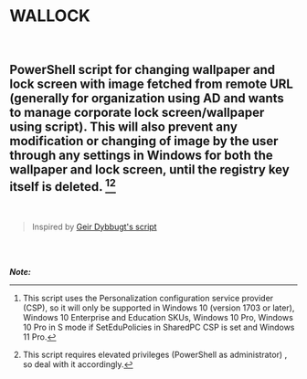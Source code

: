 # WALLOCK
<br/>

## PowerShell script for changing wallpaper and lock screen with image fetched from remote URL (generally for organization using AD and wants to manage corporate lock screen/wallpaper using script). This will also prevent any modification or changing of image by the user through any settings in Windows for both the wallpaper and lock screen, until the registry key itself is deleted. [^1][^2]
<br/>

> Inspired by [Geir Dybbugt's script](https://github.com/geirdybbugt/Archive-Dybbugt.no/blob/master/Win10/Win10-SetWallpaperAndLockscreenFromUri.ps1)
<br/>
<br/>

***Note:*** 
[^1]: This script uses the Personalization configuration service provider (CSP), so it will only be supported in Windows 10 (version 1703 or later), Windows 10 Enterprise and Education SKUs, Windows 10 Pro, Windows 10 Pro in S mode if SetEduPolicies in SharedPC CSP is set and Windows 11 Pro.

[^2]: This script requires elevated privileges (PowerShell as administrator) , so deal with it accordingly.
